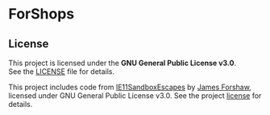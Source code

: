 # ForShops


## License
This project is licensed under the **GNU General Public License v3.0**.  
See the [LICENSE](LICENSE) file for details.

This project includes code from [IE11SandboxEscapes](https://github.com/tyranid/IE11SandboxEscapes) by [James Forshaw](https://x.com/tiraniddo), 
licensed under GNU General Public License v3.0. See the project [license](https://github.com/tyranid/IE11SandboxEscapes/blob/master/LICENSE) for details.

